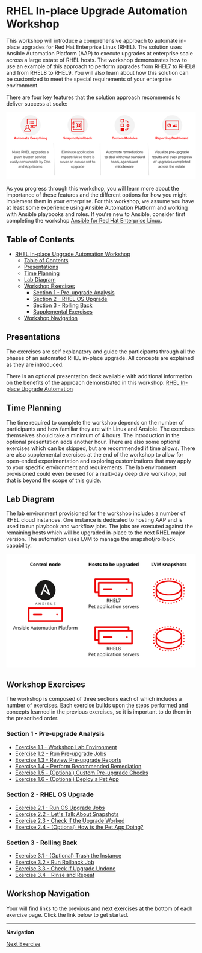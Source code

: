 # RHEL In-place Upgrade Automation Workshop

This workshop will introduce a comprehensive approach to automate in-place upgrades for Red Hat Enterprise Linux (RHEL). The solution uses Ansible Automation Platform (AAP) to execute upgrades at enterprise scale across a large estate of RHEL hosts. The workshop demonstrates how to use an example of this approach to perform upgrades from RHEL7 to RHEL8 and from RHEL8 to RHEL9. You will also learn about how this solution can be customized to meet the special requirements of your enterprise environment.

There are four key features that the solution approach recommends to deliver success at scale:

![Automate Everything, Snapshot/rollback, Custom Modules, Reporting Dashboard](images/ripu_key_features.svg)

As you progress through this workshop, you will learn more about the importance of these features and the different options for how you might implement them in your enterprise. For this workshop, we assume you have at least some experience using Ansible Automation Platform and working with Ansible playbooks and roles. If you're new to Ansible, consider first completing the workshop [Ansible for Red Hat Enterprise Linux](https://aap2.demoredhat.com/exercises/ansible_rhel).

## Table of Contents

- [RHEL In-place Upgrade Automation Workshop](#rhel-in-place-upgrade-automation-workshop)
  - [Table of Contents](#table-of-contents)
  - [Presentations](#presentations)
  - [Time Planning](#time-planning)
  - [Lab Diagram](#lab-diagram)
  - [Workshop Exercises](#workshop-exercises)
    - [Section 1 - Pre-upgrade Analysis](#section-1---pre-upgrade-analysis)
    - [Section 2 - RHEL OS Upgrade](#section-2---rhel-os-upgrade)
    - [Section 3 - Rolling Back](#section-3---rolling-back)
    - [Supplemental Exercises](#supplemental-exercises)
  - [Workshop Navigation](#workshop-navigation)

## Presentations

The exercises are self explanatory and guide the participants through all the phases of an automated RHEL in-place upgrade. All concepts are explained as they are introduced.

There is an optional presentation deck available with additional information on the benefits of the approach demonstrated in this workshop:
[RHEL In-place Upgrade Automation](../../decks/ansible_ripu.pdf)

## Time Planning

The time required to complete the workshop depends on the number of participants and how familiar they are with Linux and Ansible. The exercises themselves should take a minimum of 4 hours. The introduction in the optional presentation adds another hour. There are also some optional exercises which can be skipped, but are recommended if time allows. There are also supplemental exercises at the end of the workshop to allow for open-ended experimentation and exploring customizations that may apply to your specific environment and requirements. The lab environment provisioned could even be used for a multi-day deep dive workshop, but that is beyond the scope of this guide.

## Lab Diagram

The lab environment provisioned for the workshop includes a number of RHEL cloud instances. One instance is dedicated to hosting AAP and is used to run playbook and workflow jobs. The jobs are executed against the remaining hosts which will be upgraded in-place to the next RHEL major version. The automation uses LVM to manage the snapshot/rollback capability.

![RHEL In-place Upgrade Automation Workshop lab diagram](images/ripu_lab_diagram.svg)

## Workshop Exercises

The workshop is composed of three sections each of which includes a number of exercises. Each exercise builds upon the steps performed and concepts learned in the previous exercises, so it is important to do them in the prescribed order.

### Section 1 - Pre-upgrade Analysis

* [Exercise 1.1 - Workshop Lab Environment](1.1-setup/README.md)
* [Exercise 1.2 - Run Pre-upgrade Jobs](1.2-preupg/README.md)
* [Exercise 1.3 - Review Pre-upgrade Reports](1.3-report/README.md)
* [Exercise 1.4 - Perform Recommended Remediation](1.4-remediate/README.md)
* [Exercise 1.5 - (Optional) Custom Pre-upgrade Checks](1.5-custom-modules/README.md)
* [Exercise 1.6 - (Optional) Deploy a Pet App](1.6-my-pet-app/README.md)

### Section 2 - RHEL OS Upgrade

* [Exercise 2.1 - Run OS Upgrade Jobs](2.1-upgrade/README.md)
* [Exercise 2.2 - Let's Talk About Snapshots](2.2-snapshots/README.md)
* [Exercise 2.3 - Check if the Upgrade Worked](2.3-check-upg/README.md)
* [Exercise 2.4 - (Optional) How is the Pet App Doing?](2.4-check-pet-app/README.md)

### Section 3 - Rolling Back

* [Exercise 3.1 - (Optional) Trash the Instance](3.1-rm-rf/README.md)
* [Exercise 3.2 - Run Rollback Job](3.2-rollback/README.md)
* [Exercise 3.3 - Check if Upgrade Undone](3.3-check-undo/README.md)
* [Exercise 3.4 - Rinse and Repeat](3.4-conclusion/README.md)

## Workshop Navigation

Your will find links to the previous and next exercises at the bottom of each exercise page. Click the link below to get started.

---

**Navigation**

[Next Exercise](1.1-setup/README.md)
